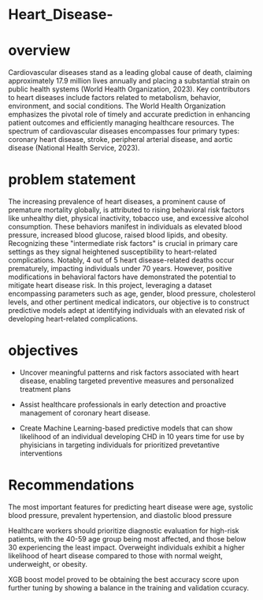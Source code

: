 # Heart_Disease-

# overview

Cardiovascular diseases stand as a leading global cause of death, claiming approximately 17.9 million lives annually and placing a substantial strain on public health systems (World Health Organization, 2023). Key contributors to heart diseases include factors related to metabolism, behavior, environment, and social conditions. The World Health Organization emphasizes the pivotal role of timely and accurate prediction in enhancing patient outcomes and efficiently managing healthcare resources. The spectrum of cardiovascular diseases encompasses four primary types: coronary heart disease, stroke, peripheral arterial disease, and aortic disease (National Health Service, 2023).

# problem statement
The increasing prevalence of heart diseases, a prominent cause of premature mortality globally, is attributed to rising behavioral risk factors like unhealthy diet, physical inactivity, tobacco use, and excessive alcohol consumption. These behaviors manifest in individuals as elevated blood pressure, increased blood glucose, raised blood lipids, and obesity. Recognizing these "intermediate risk factors" is crucial in primary care settings as they signal heightened susceptibility to heart-related complications. Notably, 4 out of 5 heart disease-related deaths occur prematurely, impacting individuals under 70 years. However, positive modifications in behavioral factors have demonstrated the potential to mitigate heart disease risk. In this project, leveraging a dataset encompassing parameters such as age, gender, blood pressure, cholesterol levels, and other pertinent medical indicators, our objective is to construct predictive models adept at identifying individuals with an elevated risk of developing heart-related complications.

# objectives
* Uncover meaningful patterns and risk factors associated with heart disease, enabling targeted preventive measures and personalized treatment plans

* Assist healthcare professionals in early detection and proactive management of coronary heart disease.

* Create Machine Learning-based predictive models that can show likelihood of an individual developing CHD in 10 years time for use by phyisicians in targeting individuals for prioritized prevetantive interventions

# Recommendations
The most important features for predicting heart disease were age, systolic blood pressure, prevalent hypertension, and diastolic blood pressure

Healthcare workers should prioritize diagnostic evaluation for high-risk patients, with the 40-59 age group being most affected, and those below 30 experiencing the least impact. Overweight individuals exhibit a higher likelihood of heart disease compared to those with normal weight, underweight, or obesity.

XGB boost model proved to be obtaining the best accuracy score upon further tuning by showing a balance in the training and validation ccuracy.